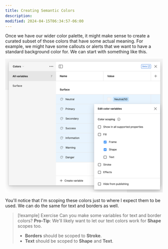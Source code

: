 ```yaml
---
title: Creating Semantic Colors
description:
modified: 2024-04-15T06:34:57-06:00
---
```

Once we have our wider color palette, it might make sense to create a curated subset of those colors that have some actual meaning. For example, we might have some callouts or alerts that we want to have a standard background color for. We can start with something like this.

![Scoping colors with Figma variables](assets/figma-variables-surface-scoping.png)

You'll notice that I'm scoping these colors just to where I expect them to be used. We can do the same for text and borders as well.

> [!example] Exercise
> Can you make some variables for text and border colors? **Pro-Tip**: We'll likely want to let our text colors work for **Shape** scopes too.
>
> - **Borders** should be scoped to **Stroke**.
> - **Text** should be scoped to **Shape** and **Text**.
